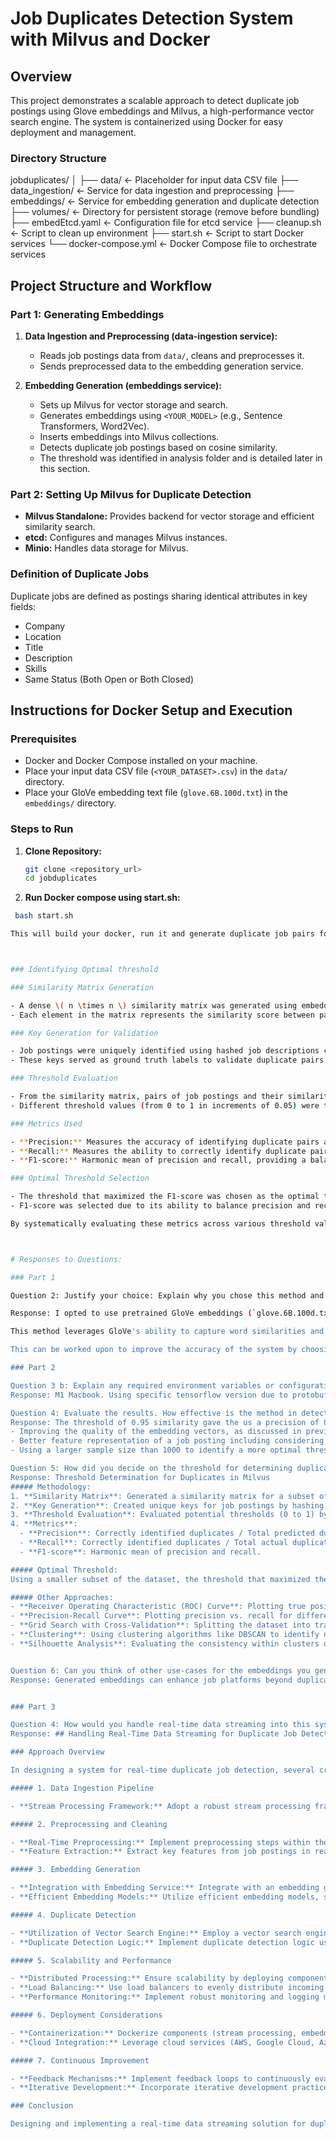 # Job Duplicates Detection System with Milvus and Docker

## Overview

This project demonstrates a scalable approach to detect duplicate job postings using Glove embeddings and Milvus, a high-performance vector search engine. The system is containerized using Docker for easy deployment and management.

### Directory Structure

jobduplicates/
│
├── data/                   <- Placeholder for input data CSV file
├── data_ingestion/         <- Service for data ingestion and preprocessing
├── embeddings/             <- Service for embedding generation and duplicate detection
├── volumes/                <- Directory for persistent storage (remove before bundling)
├── embedEtcd.yaml          <- Configuration file for etcd service
├── cleanup.sh              <- Script to clean up environment
├── start.sh                <- Script to start Docker services
└── docker-compose.yml      <- Docker Compose file to orchestrate services


## Project Structure and Workflow

### Part 1: Generating Embeddings

1. **Data Ingestion and Preprocessing (data-ingestion service):**
   - Reads job postings data from `data/`, cleans and preprocesses it.
   - Sends preprocessed data to the embedding generation service.

2. **Embedding Generation (embeddings service):**
   - Sets up Milvus for vector storage and search.
   - Generates embeddings using `<YOUR_MODEL>` (e.g., Sentence Transformers, Word2Vec).
   - Inserts embeddings into Milvus collections.
   - Detects duplicate job postings based on cosine similarity.
   - The threshold was identified in analysis folder and is detailed later in this section.

### Part 2: Setting Up Milvus for Duplicate Detection

- **Milvus Standalone:** Provides backend for vector storage and efficient similarity search.
- **etcd:** Configures and manages Milvus instances.
- **Minio:** Handles data storage for Milvus.

### Definition of Duplicate Jobs

Duplicate jobs are defined as postings sharing identical attributes in key fields:
- Company
- Location
- Title
- Description
- Skills
- Same Status (Both Open or Both Closed)

## Instructions for Docker Setup and Execution

### Prerequisites

- Docker and Docker Compose installed on your machine.
- Place your input data CSV file (`<YOUR_DATASET>.csv`) in the `data/` directory.
- Place your GloVe embedding text file (`glove.6B.100d.txt`) in the `embeddings/` directory.



### Steps to Run

1. **Clone Repository:**
   ```bash
   git clone <repository_url>
   cd jobduplicates

2. **Run Docker compose using start.sh:**
  ```bash
   bash start.sh

This will build your docker, run it and generate duplicate job pairs for you in /embeddings as 'duplicate job pairs.csv'



### Identifying Optimal threshold

### Similarity Matrix Generation

- A dense \( n \times n \) similarity matrix was generated using embedding vectors of job postings.
- Each element in the matrix represents the similarity score between pairs of job postings.

### Key Generation for Validation

- Job postings were uniquely identified using hashed job descriptions combined with selected features such as job title, company name, location, and skills.
- These keys served as ground truth labels to validate duplicate pairs.

### Threshold Evaluation

- From the similarity matrix, pairs of job postings and their similarity scores were extracted.
- Different threshold values (from 0 to 1 in increments of 0.05) were tested to classify pairs with similarity scores above the threshold as duplicates.

### Metrics Used

- **Precision:** Measures the accuracy of identifying duplicate pairs among all predicted duplicates.
- **Recall:** Measures the ability to correctly identify duplicate pairs among all actual duplicates.
- **F1-score:** Harmonic mean of precision and recall, providing a balanced assessment of duplicate detection performance.

### Optimal Threshold Selection

- The threshold that maximized the F1-score was chosen as the optimal threshold for duplicate detection.
- F1-score was selected due to its ability to balance precision and recall, ensuring effective identification of duplicates while minimizing false positives.

By systematically evaluating these metrics across various threshold values, we established an efficient approach to detect duplicate job postings using Milvus.



# Responses to Questions:

### Part 1

Question 2: Justify your choice: Explain why you chose this method and its potential advantages for this task and its potential advantages in the context of duplicate detection.

Response: I opted to use pretrained GloVe embeddings (`glove.6B.100d.txt`) for generating embeddings for the job descriptions due to their efficiency and effectiveness in capturing semantic relationships between words. GloVe embeddings are pre-trained on large corpora, ensuring they have a rich understanding of various contexts and nuances in the language. By generating embeddings for fields like job description, title, company, location, and skills, and then concatenating them, we create a comprehensive representation of each job post.

This method leverages GloVe's ability to capture word similarities and contextual information, which is crucial for accurately detecting duplicates in the job postings data. Additionally, GloVe embeddings are computationally efficient and can be easily integrated with TensorFlow, ensuring a streamlined and reproducible workflow.

This can be worked upon to improve the accuracy of the system by choosing a finetuned glove embedding, domain specific embeddings, ensemble of embeddings, contextual embeddings using BERT, RoBERTa or other tranformer based embedding vectors.

### Part 2

Question 3 b: Explain any required environment variables or configurations.
Response: M1 Macbook. Using specific tensorflow version due to protobuf compatibility issues between tensorflow and pymilvus. Refer to Dockerfile in /embeddings.

Question 4: Evaluate the results. How effective is the method in detecting duplicates?
Response: The threshold of 0.95 similarity gave the us a precision of 0.000120, recall of 0.133333, and f1 score of 0.000240. The peformance of this method can be improved in a number of ways given proper time:
- Improving the quality of the embedding vectors, as discussed in previous response, Looking at different approaches such as weighted average of embedding of individual features, early fusion and late fusion while estimating similarity.
- Better feature representation of a job posting including considering other features such as qualification, better preprocessing of text
- Using a larger sample size than 1000 to identify a more optimal threshold

Question 5: How did you decide on the threshold for determining duplicates in Milvus? Which metrics are you using?
Response: Threshold Determination for Duplicates in Milvus
##### Methodology:
1. **Similarity Matrix**: Generated a similarity matrix for a subset of job postings using embedding vectors.
2. **Key Generation**: Created unique keys for job postings by hashing job descriptions and concatenating selected features.
3. **Threshold Evaluation**: Evaluated potential thresholds (0 to 1) by classifying pairs with similarity scores above the threshold as duplicates.
4. **Metrics**:
    - **Precision**: Correctly identified duplicates / Total predicted duplicates.
    - **Recall**: Correctly identified duplicates / Total actual duplicates.
    - **F1-score**: Harmonic mean of precision and recall.

##### Optimal Threshold:
Using a smaller subset of the dataset, the threshold that maximized the F1-score was selected. This approach balances precision and recall, ensuring effective duplicate detection. The optimal threshold is then applied to the larger dataset for efficient duplicate identification.

##### Other Approaches:
- **Receiver Operating Characteristic (ROC) Curve**: Plotting true positive rate vs. false positive rate and selecting the threshold with the highest area under the curve (AUC).
- **Precision-Recall Curve**: Plotting precision vs. recall for different thresholds and choosing the point that maximizes the F1-score or another relevant metric.
- **Grid Search with Cross-Validation**: Splitting the dataset into training and validation sets to iteratively find the best threshold.
- **Clustering**: Using clustering algorithms like DBSCAN to identify natural groupings of duplicates based on similarity scores.
- **Silhouette Analysis**: Evaluating the consistency within clusters of duplicates and non-duplicates to select an optimal threshold.


Question 6: Can you think of other use-cases for the embeddings you generated, beyond duplicate detection?
Response: Generated embeddings can enhance job platforms beyond duplicate detection by enabling personalized job recommendations, semantic search, automated resume matching, job classification, and market segmentation. They can optimize job descriptions, extract key skills, and identify trends in skill demand. Additionally, embeddings aid in detecting fraudulent postings, ensuring diversity and inclusion in job descriptions, and improving internal mobility and referral systems. These embeddings also support generating concise job summaries and highlighting key content, significantly boosting the efficiency and effectiveness of HR processes.


### Part 3

Question 4: How would you handle real-time data streaming into this system?
Response: ## Handling Real-Time Data Streaming for Duplicate Job Detection

### Approach Overview

In designing a system for real-time duplicate job detection, several critical considerations come into play to ensure efficiency, scalability, and accuracy. Here’s a structured approach to address the challenge:

##### 1. Data Ingestion Pipeline

- **Stream Processing Framework:** Adopt a robust stream processing framework like Apache Kafka, Apache Flink, or AWS Kinesis. This framework will manage the continuous flow of incoming job postings from various sources, such as job boards or APIs.

##### 2. Preprocessing and Cleaning

- **Real-Time Preprocessing:** Implement preprocessing steps within the stream processing framework. Tasks include noise removal, tokenization, handling special characters, and possibly stemming or lemmatization of text data.
- **Feature Extraction:** Extract key features from job postings in real-time, such as job title, description, company name, location, and skills.

##### 3. Embedding Generation

- **Integration with Embedding Service:** Integrate with an embedding generation service capable of generating embeddings for job postings in real-time.
- **Efficient Embedding Models:** Utilize efficient embedding models, such as pre-trained GloVe embeddings. Consideration should also be given to updating embeddings dynamically based on continuous learning or fine-tuning processes.

##### 4. Duplicate Detection

- **Utilization of Vector Search Engine:** Employ a vector search engine like Milvus for efficient similarity search operations in real-time.
- **Duplicate Detection Logic:** Implement duplicate detection logic using similarity thresholds derived from embeddings and feature-based keys generated during preprocessing.

##### 5. Scalability and Performance

- **Distributed Processing:** Ensure scalability by deploying components across distributed environments.
- **Load Balancing:** Use load balancers to evenly distribute incoming data streams across processing nodes, optimizing resource utilization.
- **Performance Monitoring:** Implement robust monitoring and logging mechanisms to track processing times, throughput, and system health metrics.

##### 6. Deployment Considerations

- **Containerization:** Dockerize components (stream processing, embedding generation, Milvus) for seamless deployment and scalability using Docker Compose or Kubernetes orchestration.
- **Cloud Integration:** Leverage cloud services (AWS, Google Cloud, Azure) for elastic scaling of infrastructure based on workload demands.

##### 7. Continuous Improvement

- **Feedback Mechanisms:** Implement feedback loops to continuously evaluate and enhance the duplicate detection model based on real-time performance metrics and user feedback.
- **Iterative Development:** Incorporate iterative development practices to refine embedding models and fine-tune algorithms based on evolving data patterns and job posting characteristics.

### Conclusion

Designing and implementing a real-time data streaming solution for duplicate job detection involves integrating stream processing, embedding generation, and similarity search components effectively. By leveraging scalable technologies, monitoring system performance, and iterating based on real-time insights, the system can achieve accurate and efficient duplicate detection in a dynamic operational environment.
